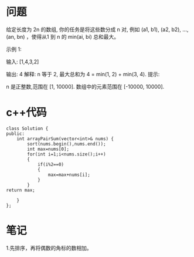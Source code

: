 # 问题
给定长度为 2n 的数组, 你的任务是将这些数分成 n 对, 例如 (a1, b1), (a2, b2), ..., (an, bn) ，使得从1 到 n 的 min(ai, bi) 总和最大。

示例 1:

输入: [1,4,3,2]

输出: 4
解释: n 等于 2, 最大总和为 4 = min(1, 2) + min(3, 4).
提示:

n 是正整数,范围在 [1, 10000].
数组中的元素范围在 [-10000, 10000].
# c++代码
```
class Solution {
public:
    int arrayPairSum(vector<int>& nums) {
        sort(nums.begin(),nums.end());
        int max=nums[0];
        for(int i=1;i<nums.size();i++)
        {
            if(i%2==0)
            {
                max=max+nums[i];
            }
        }
return max;
        
    }
};
```
# 笔记
1.先排序，再将偶数的角标的数相加。
